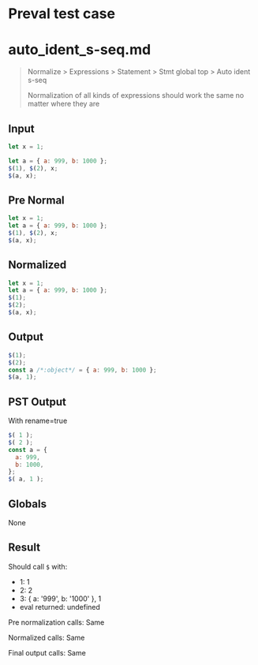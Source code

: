 # Preval test case

# auto_ident_s-seq.md

> Normalize > Expressions > Statement > Stmt global top > Auto ident s-seq
>
> Normalization of all kinds of expressions should work the same no matter where they are

## Input

`````js filename=intro
let x = 1;

let a = { a: 999, b: 1000 };
$(1), $(2), x;
$(a, x);
`````

## Pre Normal


`````js filename=intro
let x = 1;
let a = { a: 999, b: 1000 };
$(1), $(2), x;
$(a, x);
`````

## Normalized


`````js filename=intro
let x = 1;
let a = { a: 999, b: 1000 };
$(1);
$(2);
$(a, x);
`````

## Output


`````js filename=intro
$(1);
$(2);
const a /*:object*/ = { a: 999, b: 1000 };
$(a, 1);
`````

## PST Output

With rename=true

`````js filename=intro
$( 1 );
$( 2 );
const a = {
  a: 999,
  b: 1000,
};
$( a, 1 );
`````

## Globals

None

## Result

Should call `$` with:
 - 1: 1
 - 2: 2
 - 3: { a: '999', b: '1000' }, 1
 - eval returned: undefined

Pre normalization calls: Same

Normalized calls: Same

Final output calls: Same

